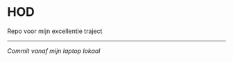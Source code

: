 # HOD
Repo voor  mijn excellentie traject

-------------------------------------

_Commit vanaf mijn laptop lokaal_